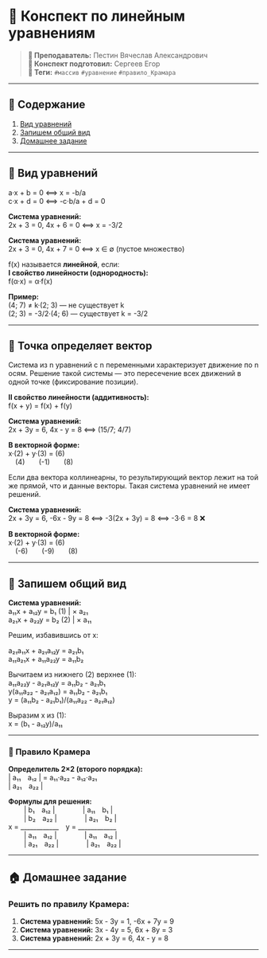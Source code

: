 # 📘 Конспект по линейным уравнениям

> **🐙 Преподаватель:** Пестин Вячеслав Александрович  
> **🦁 Конспект подготовил:** Сергеев Егор  
> **🌴 Теги:** `#массив` `#уравнение` `#правило_Крамара`

---
## 📑 Содержание
1. [Вид уравнений](#-вид-уравнений)
2. [Запишем общий вид](#-запишем-общий-вид)
3. [Домашнее задание](#-домашнее-задание)

---

## 📌 Вид уравнений

a·x + b = 0 ⟺ x = -b/a  
c·x + d = 0 ⟺ -c·b/a + d = 0

**Система уравнений:**  
2x + 3 = 0, 4x + 6 = 0 ⟺ x = -3/2

**Система уравнений:**  
2x + 3 = 0, 4x + 7 = 0 ⟺ x ∈ ∅ (пустое множество)

f(x) называется **линейной**, если:  
**I свойство линейности (однородность):**  
f(α·x) = α·f(x)

**Пример:**  
(4; 7) ≠ k·(2; 3) — не существует k  
(2; 3) = -3/2·(4; 6) — существует k = -3/2

---

## 📍 Точка определяет вектор

Система из n уравнений с n переменными характеризует движение по n осям. Решение такой системы — это пересечение всех движений в одной точке (фиксирование позиции).

**II свойство линейности (аддитивность):**  
f(x + y) = f(x) + f(y)

**Система уравнений:**  
2x + 3y = 6, 4x - y = 8 ⟺ (15/7; 4/7)

**В векторной форме:**  
x·(2) + y·(3) = (6)  
 (4)  (-1)  (8)

Если два вектора коллинеарны, то результирующий вектор лежит на той же прямой, что и данные векторы. Такая система уравнений не имеет решений.

**Система уравнений:**  
2x + 3y = 6, -6x - 9y = 8 ⟺ -3(2x + 3y) = 8 ⟺ -3·6 = 8 ❌

**В векторной форме:**  
x·(2) + y·(3) = (6)  
 (-6)  (-9)  (8)

---

## 📝 Запишем общий вид

**Система уравнений:**  
a₁₁x + a₁₂y = b₁ (1) | × a₂₁  
a₂₁x + a₂₂y = b₂ (2) | × a₁₁

Решим, избавившись от x:

a₂₁a₁₁x + a₂₁a₁₂y = a₂₁b₁  
a₁₁a₂₁x + a₁₁a₂₂y = a₁₁b₂

Вычитаем из нижнего (2) верхнее (1):  
a₁₁a₂₂y - a₂₁a₁₂y = a₁₁b₂ - a₂₁b₁  
y(a₁₁a₂₂ - a₂₁a₁₂) = a₁₁b₂ - a₂₁b₁  
y = (a₁₁b₂ - a₂₁b₁)/(a₁₁a₂₂ - a₂₁a₁₂)

Выразим x из (1):  
x = (b₁ - a₁₂y)/a₁₁

---

### 🧮 Правило Крамера

**Определитель 2×2 (второго порядка):**  
| a₁₁ a₁₂ | = a₁₁·a₂₂ - a₁₂·a₂₁  
| a₂₁ a₂₂ |

**Формулы для решения:**  
        | b₁ a₁₂ |    | a₁₁ b₁ |  
        | b₂ a₂₂ |    | a₂₁ b₂ |  
x = ____________ y = ____________  
        | a₁₁ a₁₂ |    | a₁₁ a₁₂ |  
        | a₂₁ a₂₂ |    | a₂₁ a₂₂ |

---

## 🏠 Домашнее задание

### Решить по правилу Крамера:
1. **Система уравнений:** 5x - 3y = 1, -6x + 7y = 9
2. **Система уравнений:** 3x - 4y = 5, 6x + 8y = 3
3. **Система уравнений:** 2x + 3y = 6, 4x - y = 8

---
